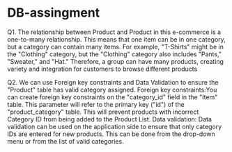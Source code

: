 # DB-assingment
Q1.
The relationship between Product and Product in this e-commerce is a one-to-many relationship. This means that one item can be in one category, but a category can contain many items. For example, "T-Shirts" might be in the "Clothing" category, but the "Clothing" category also includes "Pants," "Sweater," and "Hat." Therefore, a group can have many products, creating variety and integration for customers to browse different products


Q2.
We can use Foreign key constraints and Data Validation to ensure the "Product" table has valid category assigned.
Foreign key constraints:You can create foreign key constraints on the "category_id" field in the "Item" table. This parameter will refer to the primary key ("id") of the "product_category" table. This will prevent products with incorrect Category ID from being added to the Product List.
 Data validation: Data validation can be used on the application side to ensure that only category IDs are entered for new products. This can be done from the drop-down menu or from the list of valid categories. 
